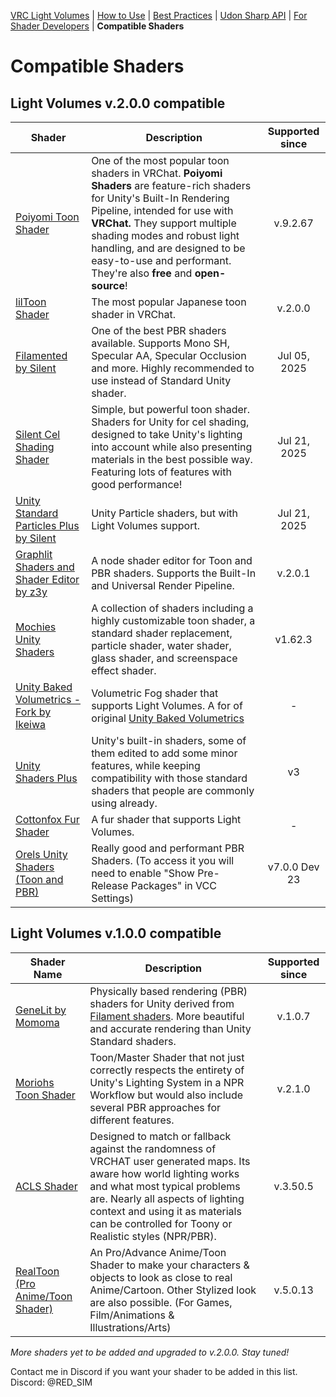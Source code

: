 [VRC Light Volumes](../README.md) | [How to Use](../Documentation/HowToUse.md) | [Best Practices](../Documentation/BestPractices.md) | [Udon Sharp API](../Documentation/UdonSharpAPI.md) | [For Shader Developers](../Documentation/ForShaderDevelopers.md) | **Compatible Shaders**

# Compatible Shaders

## Light Volumes v.2.0.0 compatible

| Shader                                                       | Description                                                  | Supported since |
| ------------------------------------------------------------ | ------------------------------------------------------------ | :-------------: |
| [Poiyomi Toon Shader](https://github.com/poiyomi/PoiyomiToonShader) | One of the most popular toon shaders in VRChat. **Poiyomi Shaders** are feature-rich shaders for Unity's Built-In Rendering Pipeline, intended for use with **VRChat.** They support multiple shading modes and robust light handling, and are designed to be easy-to-use and performant. They're also **free** and **open-source**! |     v.9.2.67     |
| [lilToon Shader](https://github.com/lilxyzw/lilToon)         | The most popular Japanese toon shader in VRChat. |    v.2.0.0     |
| [Filamented by Silent](https://gitlab.com/s-ilent/filamented) | One of the best PBR shaders available. Supports Mono SH, Specular AA, Specular Occlusion and more. Highly recommended to use instead of Standard Unity shader. |  Jul 05, 2025   |
| [Silent Cel Shading Shader](https://gitlab.com/s-ilent/SCSS/-/tree/crosstone-testing?ref_type=heads) | Simple, but powerful toon shader. Shaders for Unity for cel shading, designed to take Unity's lighting into account while also presenting materials in the best possible way. Featuring lots of features with good performance! |  Jul 21, 2025   |
| [Unity Standard Particles Plus by Silent](https://github.com/s-ilent/unity-standard-particles-plus) | Unity Particle shaders, but with Light Volumes support.      |  Jul 21, 2025   |
| [Graphlit Shaders and Shader Editor by z3y](https://github.com/z3y/Graphlit) | A node shader editor for Toon and PBR shaders. Supports the Built-In and Universal Render Pipeline. |     v.2.0.1     |
| [Mochies Unity Shaders](https://github.com/MochiesCode/Mochies-Unity-Shaders) | A collection of shaders including a highly customizable toon shader, a standard shader replacement, particle shader, water shader, glass shader, and screenspace effect shader. |     v1.62.3     |
| [Unity Baked Volumetrics - Fork by Ikeiwa](https://github.com/Ikeiwa/Unity-Baked-Volumetrics) | Volumetric Fog shader that supports Light Volumes. A for of original [Unity Baked Volumetrics](https://github.com/frostbone25/Unity-Baked-Volumetrics) |        -        |
| [Unity Shaders Plus](https://github.com/ShingenPizza/UnityShadersPlus/) | Unity's built-in shaders, some of them edited to add some minor features, while keeping compatibility with those standard shaders that people are commonly using already. |       v3        |
| [Cottonfox Fur Shader](https://github.com/jamestruhlar/cottonfoxfur/) | A fur shader that supports Light Volumes.                     |        -        |
| [Orels Unity Shaders (Toon and PBR)](https://github.com/orels1/orels-Unity-Shaders/tree/dev) | Really good and performant PBR Shaders. (To access it you will need to enable "Show Pre-Release Packages" in VCC Settings) |     v7.0.0 Dev 23     |

## Light Volumes v.1.0.0 compatible

| Shader Name                                                  | Description                                                  | Supported since |
| ------------------------------------------------------------ | ------------------------------------------------------------ | :-------------: |
| [GeneLit by Momoma](https://github.com/momoma-null/GeneLit)  | Physically based rendering (PBR) shaders for Unity derived from [Filament shaders](https://github.com/google/filament). More beautiful and accurate rendering than Unity Standard shaders. |     v.1.0.7     |
| [Moriohs Toon Shader](https://gitlab.com/xMorioh/moriohs-toon-shader) | Toon/Master Shader that not just correctly respects the entirety of Unity's Lighting System in a NPR Workflow but would also include several PBR approaches for different features. |     v.2.1.0     |
| [ACLS Shader](https://aciil.booth.pm/items/1779615)          | Designed to match or fallback against the randomness of VRCHAT user generated maps. Its aware how world lighting works and what most typical problems are. Nearly all aspects of lighting context and using it as materials can be controlled for Toony or Realistic styles (NPR/PBR). |    v.3.50.5     |
| [RealToon (Pro Anime/Toon Shader)](https://assetstore.unity.com/packages/vfx/shaders/realtoon-pro-anime-toon-shader-65518?aid=1100lwff7) | An Pro/Advance Anime/Toon Shader to make your characters & objects to look as close to real Anime/Cartoon. Other Stylized look are also possible. (For Games, Film/Animations & Illustrations/Arts) |    v.5.0.13     |

*More shaders yet to be added and upgraded to v.2.0.0. Stay tuned!*

Contact me in Discord if you want your shader to be added in this list.
Discord: @RED_SIM
